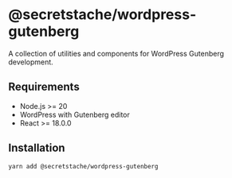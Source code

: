 # @secretstache/wordpress-gutenberg

A collection of utilities and components for WordPress Gutenberg development.

## Requirements

- Node.js >= 20
- WordPress with Gutenberg editor
- React >= 18.0.0

## Installation

```bash
yarn add @secretstache/wordpress-gutenberg
